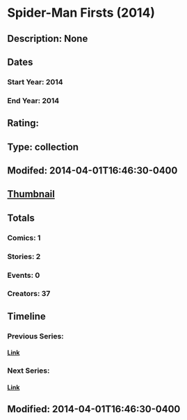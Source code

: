 # Spider-Man Firsts (2014)
## Description: None
## Dates
### Start Year: 2014
### End Year: 2014
## Rating: 
## Type: collection
## Modifed: 2014-04-01T16:46:30-0400
## [Thumbnail](http://i.annihil.us/u/prod/marvel/i/mg/b/40/image_not_available.jpg)
## Totals
### Comics: 1
### Stories: 2
### Events: 0
### Creators: 37
## Timeline
### Previous Series: 
#### [Link]()
### Next Series: 
#### [Link]()
## Modified: 2014-04-01T16:46:30-0400